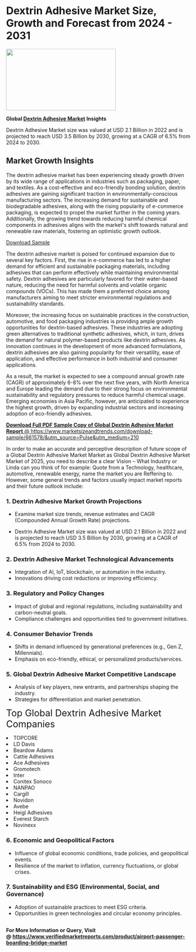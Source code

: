 <H1>Dextrin Adhesive Market Size, Growth and Forecast from 2024 - 2031</H1><img class="aligncenter size-medium wp-image-584254" src="https://thirdeyenews.in/wp-content/uploads/2024/09/Global-Market-Research-300x168.jpeg" alt="" width="300" height="168" /><p><strong>Global&nbsp;<a href="https://www.marketsizeandtrends.com/download-sample/661578/&amp;utm_source=Pulse&amp;utm_medium=210">Dextrin Adhesive Market</a> Insights</strong></p><p>Dextrin Adhesive Market size was valued at USD 2.1 Billion in 2022 and is projected to reach USD 3.5 Billion by 2030, growing at a CAGR of 6.5% from 2024 to 2030.</p><p><h2>Market Growth Insights</h2> <p>The dextrin adhesive market has been experiencing steady growth driven by its wide range of applications in industries such as packaging, paper, and textiles. As a cost-effective and eco-friendly bonding solution, dextrin adhesives are gaining significant traction in environmentally-conscious manufacturing sectors. The increasing demand for sustainable and biodegradable adhesives, along with the rising popularity of e-commerce packaging, is expected to propel the market further in the coming years. Additionally, the growing trend towards reducing harmful chemical components in adhesives aligns with the market's shift towards natural and renewable raw materials, fostering an optimistic growth outlook.</p> <p><a href="#">Download Sample</a></p> <p>The dextrin adhesive market is poised for continued expansion due to several key factors. First, the rise in e-commerce has led to a higher demand for efficient and sustainable packaging materials, including adhesives that can perform effectively while maintaining environmental safety. Dextrin adhesives are particularly favored for their water-based nature, reducing the need for harmful solvents and volatile organic compounds (VOCs). This has made them a preferred choice among manufacturers aiming to meet stricter environmental regulations and sustainability standards.</p> <p>Moreover, the increasing focus on sustainable practices in the construction, automotive, and food packaging industries is providing ample growth opportunities for dextrin-based adhesives. These industries are adopting green alternatives to traditional synthetic adhesives, which, in turn, drives the demand for natural polymer-based products like dextrin adhesives. As innovation continues in the development of more advanced formulations, dextrin adhesives are also gaining popularity for their versatility, ease of application, and effective performance in both industrial and consumer applications.</p> <p>As a result, the market is expected to see a compound annual growth rate (CAGR) of approximately 6-8% over the next five years, with North America and Europe leading the demand due to their strong focus on environmental sustainability and regulatory pressures to reduce harmful chemical usage. Emerging economies in Asia Pacific, however, are anticipated to experience the highest growth, driven by expanding industrial sectors and increasing adoption of eco-friendly adhesives.</p> <p><a href="#"></p><p><span class=""><strong>Download Full PDF Sample Copy of Global Dextrin Adhesive Market Report</strong> @ <a href="https://www.marketsizeandtrends.com/download-sample/661578/&amp;utm_source=Pulse&amp;utm_medium=210" target="_blank">https://www.marketsizeandtrends.com/download-sample/661578/&amp;utm_source=Pulse&amp;utm_medium=210</a></span></p><p>In order to make an accurate and perceptive description of future scope of a Global&nbsp;Dextrin Adhesive Market Market as Global&nbsp;Dextrin Adhesive Market Market of 2025, you need to describe a clear Vision &ndash; What Industry or Linda can you think of for example: Quote from a Technology, healthcare, automotive, renewable energy, name the market you are Reffering to. However, some general trends and factors usually impact market reports and their future outlook include:</p><h3>1.&nbsp;<strong>Dextrin Adhesive Market Growth Projections</strong></h3><ul><li>Examine market size trends, revenue estimates and CAGR (Compounded Annual Growth Rate) projections.</li><li><p>Dextrin Adhesive Market size was valued at USD 2.1 Billion in 2022 and is projected to reach USD 3.5 Billion by 2030, growing at a CAGR of 6.5% from 2024 to 2030.</p></li></ul><h3>2.&nbsp;<strong>Dextrin Adhesive Market Technological Advancements</strong></h3><ul><li>Integration of AI, IoT, blockchain, or automation in the industry.</li><li>Innovations driving cost reductions or improving efficiency.</li></ul><h3>3.&nbsp;<strong>Regulatory and Policy Changes</strong></h3><ul><li>Impact of global and regional regulations, including sustainability and carbon-neutral goals.</li><li>Compliance challenges and opportunities tied to government initiatives.</li></ul><h3>4.&nbsp;<strong>Consumer Behavior Trends</strong></h3><ul><li>Shifts in demand influenced by generational preferences (e.g., Gen Z, Millennials).</li><li>Emphasis on eco-friendly, ethical, or personalized products/services.</li></ul><h3>5.&nbsp;<strong>Global Dextrin Adhesive Market Competitive Landscape</strong></h3><ul><li>Analysis of key players, new entrants, and partnerships shaping the industry.</li><li>Strategies for differentiation and market penetration.</li></ul><p data-pm-slice="1 1 []"><span style="color: inherit; font-family: inherit; font-size: 25px;">Top Global Dextrin Adhesive Market Companies</span></p><div class="" data-test-id=""><p><li>TOPCORE</li><li> LD Davis</li><li> Beardow Adams</li><li> Cattie Adhesives</li><li> Ace Adhesives</li><li> Gromotech</li><li> Inter</li><li> Conitex Sonoco</li><li> NANPAO</li><li> Cargill</li><li> Novidon</li><li> Avebe</li><li> Heigl Adhesives</li><li> Everest Starch</li><li> Novinexx</li></p></div><h3>6.&nbsp;<strong>Economic and Geopolitical Factors</strong></h3><ul><li>Influence of global economic conditions, trade policies, and geopolitical events.</li><li>Resilience of the market to inflation, currency fluctuations, or global crises.</li></ul><h3>7.&nbsp;<strong>Sustainability and ESG (Environmental, Social, and Governance)</strong></h3><ul><li>Adoption of sustainable practices to meet ESG criteria.</li><li>Opportunities in green technologies and circular economy principles.</li></ul><h2><strong style="font-size: 14px;">For More Information or Query, Visit @&nbsp;</strong><a style="background-color: #ffffff; font-size: 14px;" href="https://www.marketsizeandtrends.com/report/dextrin-adhesive-market/" target="_blank">https://www.verifiedmarketreports.com/product/airport-passenger-boarding-bridge-market</a></h2>

